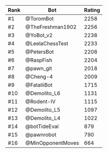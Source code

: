 Rank|Bot|Rating
---|---|---
#1|@ToromBot|2258
#2|@TheFreshman1902|2256
#3|@YoBot_v2|2238
#4|@LeelaChessTest|2233
#5|@PetersBot|2208
#6|@RaspFish|2204
#7|@pawn_git|2018
#8|@Cheng-4|2009
#9|@FataliiBot|1715
#10|@Demolito_L6|1131
#11|@Rodent-IV|1115
#12|@Demolito_L5|1097
#13|@Demolito_L4|1022
#14|@botTideEval|879
#15|@pawnrobot|790
#16|@MinOpponentMoves|664
